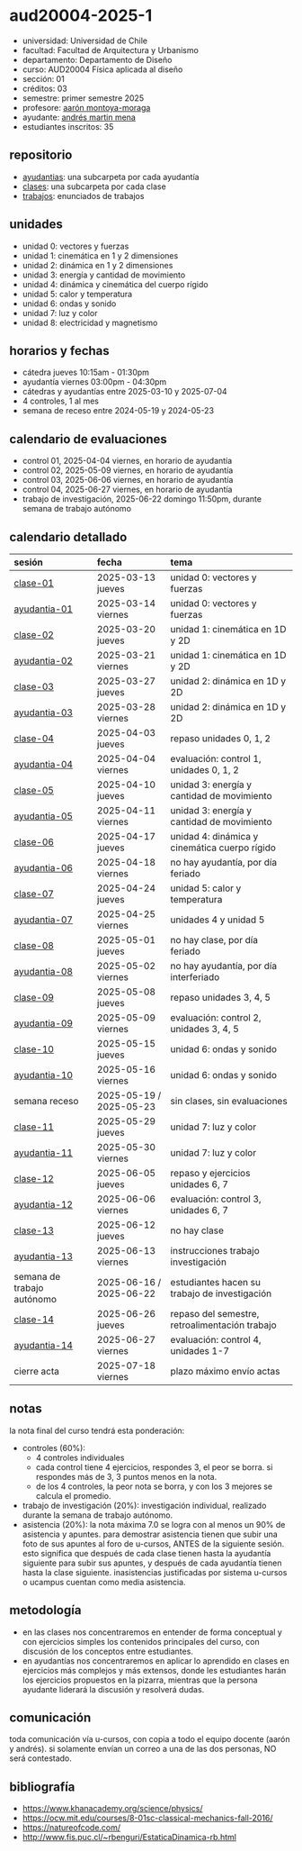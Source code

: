 # aud20004-2025-1

- universidad: Universidad de Chile
- facultad: Facultad de Arquitectura y Urbanismo
- departamento: Departamento de Diseño
- curso: AUD20004 Física aplicada al diseño
- sección: 01
- créditos: 03
- semestre: primer semestre 2025
- profesore: [aarón montoya-moraga](https://github.com/montoyamoraga)
- ayudante: [andrés martin mena](https://github.com/AndresMartinM)
- estudiantes inscritos: 35

## repositorio

- [ayudantias](./ayudantias/): una subcarpeta por cada ayudantía
- [clases](./clases/): una subcarpeta por cada clase
- [trabajos](./trabajos/): enunciados de trabajos

## unidades

- unidad 0: vectores y fuerzas
- unidad 1: cinemática en 1 y 2 dimensiones
- unidad 2: dinámica en 1 y 2 dimensiones
- unidad 3: energía y cantidad de movimiento
- unidad 4: dinámica y cinemática del cuerpo rígido
- unidad 5: calor y temperatura
- unidad 6: ondas y sonido
- unidad 7: luz y color
- unidad 8: electricidad y magnetismo

## horarios y fechas

- cátedra jueves 10:15am - 01:30pm
- ayudantía viernes 03:00pm - 04:30pm
- cátedras y ayudantías entre 2025-03-10 y 2025-07-04
- 4 controles, 1 al mes
- semana de receso entre 2024-05-19 y 2024-05-23

## calendario de evaluaciones

- control 01, 2025-04-04 viernes, en horario de ayudantía
- control 02, 2025-05-09 viernes, en horario de ayudantía
- control 03, 2025-06-06 viernes, en horario de ayudantía
- control 04, 2025-06-27 viernes, en horario de ayudantía
- trabajo de investigación, 2025-06-22 domingo 11:50pm, durante semana de trabajo autónomo

## calendario detallado

| sesión                                   | fecha                   | tema                                          |
| :--------------------------------------- | :---------------------- | :-------------------------------------------- |
| [clase-01](clases/clase-01/)             | 2025-03-13 jueves       | unidad 0: vectores y fuerzas                  |
| [ayudantia-01](ayudantias/ayudantia-01/) | 2025-03-14 viernes      | unidad 0: vectores y fuerzas                  |
| [clase-02](clases/clase-02/)             | 2025-03-20 jueves       | unidad 1: cinemática en 1D y 2D               |
| [ayudantia-02](ayudantias/ayudantia-02/) | 2025-03-21 viernes      | unidad 1: cinemática en 1D y 2D               |
| [clase-03](clases/clase-03/)             | 2025-03-27 jueves       | unidad 2: dinámica en 1D y 2D                 |
| [ayudantia-03](ayudantias/ayudantia-03/) | 2025-03-28 viernes      | unidad 2: dinámica en 1D y 2D                 |
| [clase-04](clases/clase-04/)             | 2025-04-03 jueves       | repaso unidades 0, 1, 2                       |
| [ayudantia-04](ayudantias/ayudantia-04/) | 2025-04-04 viernes      | evaluación: control 1, unidades 0, 1, 2       |
| [clase-05](clases/clase-05/)             | 2025-04-10 jueves       | unidad 3: energía y cantidad de movimiento    |
| [ayudantia-05](ayudantias/ayudantia-05/) | 2025-04-11 viernes      | unidad 3: energía y cantidad de movimiento    |
| [clase-06](clases/clase-06/)             | 2025-04-17 jueves       | unidad 4: dinámica y cinemática cuerpo rígido |
| [ayudantia-06](ayudantias/ayudantia-06/) | 2025-04-18 viernes      | no hay ayudantía, por día feriado             |
| [clase-07](clases/clase-07/)             | 2025-04-24 jueves       | unidad 5: calor y temperatura                 |
| [ayudantia-07](ayudantias/ayudantia-07/) | 2025-04-25 viernes      | unidades 4 y unidad 5                         |
| [clase-08](clases/clase-08/)             | 2025-05-01 jueves       | no hay clase, por día feriado                 |
| [ayudantia-08](ayudantias/ayudantia-08/) | 2025-05-02 viernes      | no hay ayudantía, por día interferiado        |
| [clase-09](clases/clase-09/)             | 2025-05-08 jueves       | repaso unidades 3, 4, 5                       |
| [ayudantia-09](ayudantias/ayudantia-09/) | 2025-05-09 viernes      | evaluación: control 2, unidades 3, 4, 5       |
| [clase-10](clases/clase-10/)             | 2025-05-15 jueves       | unidad 6: ondas y sonido                      |
| [ayudantia-10](ayudantias/ayudantia-10/) | 2025-05-16 viernes      | unidad 6: ondas y sonido                      |
| semana receso                            | 2025-05-19 / 2025-05-23 | sin clases, sin evaluaciones                  |
| [clase-11](clases/clase-11/)             | 2025-05-29 jueves       | unidad 7: luz y color                         |
| [ayudantia-11](ayudantias/ayudantia-11/) | 2025-05-30 viernes      | unidad 7: luz y color                         |
| [clase-12](clases/clase-12/)             | 2025-06-05 jueves       | repaso y ejercicios unidades 6, 7             |
| [ayudantia-12](ayudantias/ayudantia-12/) | 2025-06-06 viernes      | evaluación: control 3, unidades 6, 7          |
| [clase-13](clases/clase-13/)             | 2025-06-12 jueves       | no hay clase                                  |
| [ayudantia-13](ayudantias/ayudantia-13/) | 2025-06-13 viernes      | instrucciones trabajo investigación           |
| semana de trabajo autónomo               | 2025-06-16 / 2025-06-22 | estudiantes hacen su trabajo de investigación |
| [clase-14](clases/clase-13/)             | 2025-06-26 jueves       | repaso del semestre, retroalimentación trabajo|
| [ayudantia-14](ayudantias/ayudantia-13/) | 2025-06-27 viernes      | evaluación: control 4, unidades 1-7           |
| cierre acta                              | 2025-07-18 viernes      | plazo máximo envío actas                      |

## notas

la nota final del curso tendrá esta ponderación:

- controles (60%):
  - 4 controles individuales
  - cada control tiene 4 ejercicios, respondes 3, el peor se borra. si respondes más de 3, 3 puntos menos en la nota.
  - de los 4 controles, la peor nota se borra, y con los 3 mejores se calcula el promedio.
- trabajo de investigación (20%): investigación individual, realizado durante la semana de trabajo autónomo.
- asistencia (20%): la nota máxima 7.0 se logra con al menos un 90% de asistencia y apuntes. para demostrar asistencia tienen que subir una foto de sus apuntes al foro de u-cursos, ANTES de la siguiente sesión. esto significa que después de cada clase tienen hasta la ayudantía siguiente para subir sus apuntes, y después de cada ayudantía tienen hasta la clase siguiente. inasistencias justificadas por sistema u-cursos o ucampus cuentan como media asistencia.

## metodología

- en las clases nos concentraremos en entender de forma conceptual y con ejercicios simples los contenidos principales del curso, con discusión de los conceptos entre estudiantes.
- en ayudantías nos concentraremos en aplicar lo aprendido en clases en ejercicios más complejos y más extensos, donde les estudiantes harán los ejercicios propuestos en la pizarra, mientras que la persona ayudante liderará la discusión y resolverá dudas.

## comunicación

toda comunicación vía u-cursos, con copia a todo el equipo docente (aarón y andrés). si solamente envían un correo a una de las dos personas, NO será contestado.

## bibliografía

- <https://www.khanacademy.org/science/physics/>
- <https://ocw.mit.edu/courses/8-01sc-classical-mechanics-fall-2016/>
- <https://natureofcode.com/>
- <http://www.fis.puc.cl/~rbenguri/EstaticaDinamica-rb.html>
